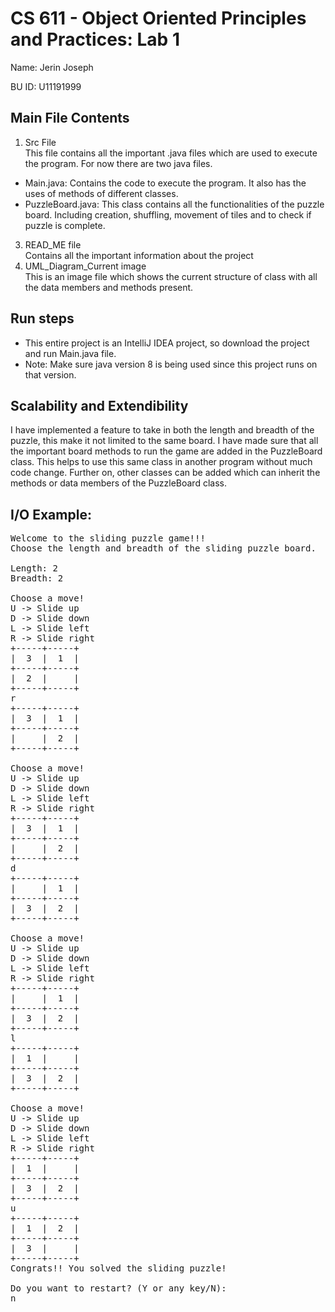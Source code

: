 # CS 611 - Object Oriented Principles and Practices: Lab 1

Name: Jerin Joseph

BU ID: U11191999

## Main File Contents

1. Src File\
  This file contains all the important .java files which are used to execute the program. For now there are two java files.
  - Main.java: Contains the code to execute the program. It also has the uses of methods of different classes.
  - PuzzleBoard.java: This class contains all the functionalities of the puzzle board. Including creation, shuffling, movement of tiles and to check if puzzle is complete. 
3. READ_ME file\
  Contains all the important information about the project
4. UML_Diagram_Current image\
  This is an image file which shows the current structure of class with all the data members and methods present.

## Run steps
- This entire project is an IntelliJ IDEA project, so download the project and run Main.java file.
- Note: Make sure java version 8 is being used since this project runs on that version.

## Scalability and Extendibility
I have implemented a feature to take in both the length and breadth of the puzzle, this make it not limited to the same board. I have made sure that all the important board methods to run the game are added in the PuzzleBoard class. This helps to use this same class in another program without much code change. Further on, other classes can be added which can inherit the methods or data members of the PuzzleBoard class.

## I/O Example:
<pre>
Welcome to the sliding puzzle game!!!
Choose the length and breadth of the sliding puzzle board.

Length: 2
Breadth: 2

Choose a move!
U -> Slide up
D -> Slide down
L -> Slide left
R -> Slide right
+-----+-----+
|  3  |  1  |
+-----+-----+
|  2  |     |
+-----+-----+
r
+-----+-----+
|  3  |  1  |
+-----+-----+
|     |  2  |
+-----+-----+

Choose a move!
U -> Slide up
D -> Slide down
L -> Slide left
R -> Slide right
+-----+-----+
|  3  |  1  |
+-----+-----+
|     |  2  |
+-----+-----+
d
+-----+-----+
|     |  1  |
+-----+-----+
|  3  |  2  |
+-----+-----+

Choose a move!
U -> Slide up
D -> Slide down
L -> Slide left
R -> Slide right
+-----+-----+
|     |  1  |
+-----+-----+
|  3  |  2  |
+-----+-----+
l
+-----+-----+
|  1  |     |
+-----+-----+
|  3  |  2  |
+-----+-----+

Choose a move!
U -> Slide up
D -> Slide down
L -> Slide left
R -> Slide right
+-----+-----+
|  1  |     |
+-----+-----+
|  3  |  2  |
+-----+-----+
u
+-----+-----+
|  1  |  2  |
+-----+-----+
|  3  |     |
+-----+-----+
Congrats!! You solved the sliding puzzle!

Do you want to restart? (Y or any key/N):
n
</pre>
